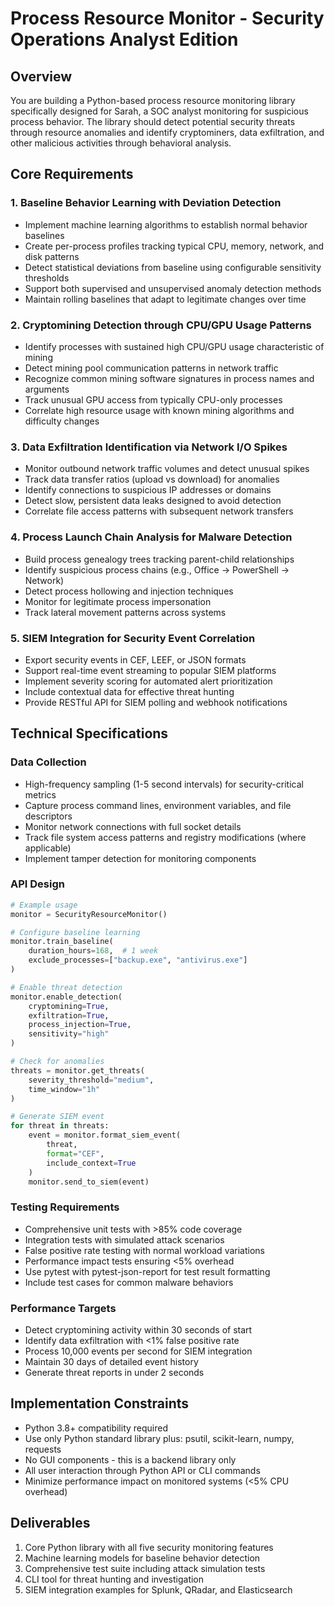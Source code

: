 # Process Resource Monitor - Security Operations Analyst Edition

## Overview
You are building a Python-based process resource monitoring library specifically designed for Sarah, a SOC analyst monitoring for suspicious process behavior. The library should detect potential security threats through resource anomalies and identify cryptominers, data exfiltration, and other malicious activities through behavioral analysis.

## Core Requirements

### 1. Baseline Behavior Learning with Deviation Detection
- Implement machine learning algorithms to establish normal behavior baselines
- Create per-process profiles tracking typical CPU, memory, network, and disk patterns
- Detect statistical deviations from baseline using configurable sensitivity thresholds
- Support both supervised and unsupervised anomaly detection methods
- Maintain rolling baselines that adapt to legitimate changes over time

### 2. Cryptomining Detection through CPU/GPU Usage Patterns
- Identify processes with sustained high CPU/GPU usage characteristic of mining
- Detect mining pool communication patterns in network traffic
- Recognize common mining software signatures in process names and arguments
- Track unusual GPU access from typically CPU-only processes
- Correlate high resource usage with known mining algorithms and difficulty changes

### 3. Data Exfiltration Identification via Network I/O Spikes
- Monitor outbound network traffic volumes and detect unusual spikes
- Track data transfer ratios (upload vs download) for anomalies
- Identify connections to suspicious IP addresses or domains
- Detect slow, persistent data leaks designed to avoid detection
- Correlate file access patterns with subsequent network transfers

### 4. Process Launch Chain Analysis for Malware Detection
- Build process genealogy trees tracking parent-child relationships
- Identify suspicious process chains (e.g., Office → PowerShell → Network)
- Detect process hollowing and injection techniques
- Monitor for legitimate process impersonation
- Track lateral movement patterns across systems

### 5. SIEM Integration for Security Event Correlation
- Export security events in CEF, LEEF, or JSON formats
- Support real-time event streaming to popular SIEM platforms
- Implement severity scoring for automated alert prioritization
- Include contextual data for effective threat hunting
- Provide RESTful API for SIEM polling and webhook notifications

## Technical Specifications

### Data Collection
- High-frequency sampling (1-5 second intervals) for security-critical metrics
- Capture process command lines, environment variables, and file descriptors
- Monitor network connections with full socket details
- Track file system access patterns and registry modifications (where applicable)
- Implement tamper detection for monitoring components

### API Design
```python
# Example usage
monitor = SecurityResourceMonitor()

# Configure baseline learning
monitor.train_baseline(
    duration_hours=168,  # 1 week
    exclude_processes=["backup.exe", "antivirus.exe"]
)

# Enable threat detection
monitor.enable_detection(
    cryptomining=True,
    exfiltration=True,
    process_injection=True,
    sensitivity="high"
)

# Check for anomalies
threats = monitor.get_threats(
    severity_threshold="medium",
    time_window="1h"
)

# Generate SIEM event
for threat in threats:
    event = monitor.format_siem_event(
        threat,
        format="CEF",
        include_context=True
    )
    monitor.send_to_siem(event)
```

### Testing Requirements
- Comprehensive unit tests with >85% code coverage
- Integration tests with simulated attack scenarios
- False positive rate testing with normal workload variations
- Performance impact tests ensuring <5% overhead
- Use pytest with pytest-json-report for test result formatting
- Include test cases for common malware behaviors

### Performance Targets
- Detect cryptomining activity within 30 seconds of start
- Identify data exfiltration with <1% false positive rate
- Process 10,000 events per second for SIEM integration
- Maintain 30 days of detailed event history
- Generate threat reports in under 2 seconds

## Implementation Constraints
- Python 3.8+ compatibility required
- Use only Python standard library plus: psutil, scikit-learn, numpy, requests
- No GUI components - this is a backend library only
- All user interaction through Python API or CLI commands
- Minimize performance impact on monitored systems (<5% CPU overhead)

## Deliverables
1. Core Python library with all five security monitoring features
2. Machine learning models for baseline behavior detection
3. Comprehensive test suite including attack simulation tests
4. CLI tool for threat hunting and investigation
5. SIEM integration examples for Splunk, QRadar, and Elasticsearch